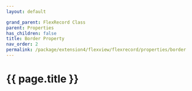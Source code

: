 ```yaml
---
layout: default

grand_parent: FlexRecord Class
parent: Properties
has_children: false
title: Border Property
nav_order: 2
permalink: /package/extension4/flexview/flexrecord/properties/border
---
```

# {{ page.title }}